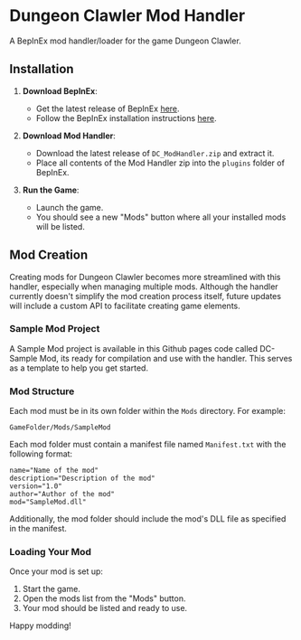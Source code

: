 # Dungeon Clawler Mod Handler

A BepInEx mod handler/loader for the game Dungeon Clawler.

## Installation

1. **Download BepInEx**:
    - Get the latest release of BepInEx [here](https://github.com/BepInEx/BepInEx/releases/tag/v5.4.23.2).
    - Follow the BepInEx installation instructions [here](https://docs.bepinex.dev/articles/user_guide/installation/index.html).

2. **Download Mod Handler**:
    - Download the latest release of `DC_ModHandler.zip` and extract it.
    - Place all contents of the Mod Handler zip into the `plugins` folder of BepInEx.

3. **Run the Game**:
    - Launch the game.
    - You should see a new "Mods" button where all your installed mods will be listed.

## Mod Creation

Creating mods for Dungeon Clawler becomes more streamlined with this handler, especially when managing multiple mods. Although the handler currently doesn't simplify the mod creation process itself, future updates will include a custom API to facilitate creating game elements. 

### Sample Mod Project

A Sample Mod project is available in this Github pages code called DC-Sample Mod, its ready for compilation and use with the handler. This serves as a template to help you get started.

### Mod Structure

Each mod must be in its own folder within the `Mods` directory. For example:

```
GameFolder/Mods/SampleMod
```

Each mod folder must contain a manifest file named `Manifest.txt` with the following format:

```
name="Name of the mod"
description="Description of the mod"
version="1.0"
author="Author of the mod"
mod="SampleMod.dll"
```

Additionally, the mod folder should include the mod's DLL file as specified in the manifest.

### Loading Your Mod

Once your mod is set up:
1. Start the game.
2. Open the mods list from the "Mods" button.
3. Your mod should be listed and ready to use.

Happy modding!
